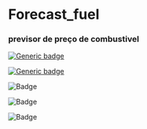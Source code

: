 # Forecast_fuel
### previsor de preço de combustivel

[![Generic badge](https://img.shields.io/static/v1?label=Projeto&message=Version1.0&color=gray&style=for-the-badge&logo=Fuel)](https://matheus-laet.github.io/Forecasting_fuel/)

[![Generic badge](https://img.shields.io/badge/LinkedIn-0077B5?style=for-the-badge&logo=linkedin&logoColor=white)](https://www.linkedin.com/in/matheus-laet/)

![Badge](https://img.shields.io/static/v1?label=Python&message=Version-3.9&color=darkgreen&style=for-the-badge&logo=PYTHON)

![Badge](https://img.shields.io/badge/scikit_learn-F7931E?style=for-the-badge&logo=scikit-learn&logoColor=white)

![Badge](https://img.shields.io/badge/conda-342B029.svg?&style=for-the-badge&logo=anaconda&logoColor=white)
